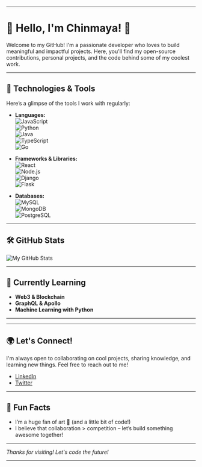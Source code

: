 <!---
Chin-Maya/Chin-Maya is a ✨ special ✨ repository because its `README.md` (this file) appears on your GitHub profile.
You can click the Preview link to take a look at your changes.
--->




---

# 🌟 Hello, I'm Chinmaya! 🌟

Welcome to my GitHub! I'm a passionate developer who loves to build meaningful and impactful projects. Here, you'll find my open-source contributions, personal projects, and the code behind some of my coolest work.

---

## 🔧 Technologies & Tools

Here’s a glimpse of the tools I work with regularly:

- **Languages:**  
  ![JavaScript](https://img.shields.io/badge/JavaScript-%23F7DF1E.svg?&style=flat-square&logo=javascript&logoColor=black)  
  ![Python](https://img.shields.io/badge/Python-%232476D1.svg?&style=flat-square&logo=python&logoColor=white)  
  ![Java](https://img.shields.io/badge/Java-%23E34A86.svg?&style=flat-square&logo=java&logoColor=white)  
  ![TypeScript](https://img.shields.io/badge/TypeScript-%23007ACC.svg?&style=flat-square&logo=typescript&logoColor=white)  
  ![Go](https://img.shields.io/badge/Go-%2300ADD8.svg?&style=flat-square&logo=go&logoColor=white)

- **Frameworks & Libraries:**  
  ![React](https://img.shields.io/badge/React-%23282C34.svg?&style=flat-square&logo=react&logoColor=61DAFB)  
  ![Node.js](https://img.shields.io/badge/Node.js-%23339933.svg?&style=flat-square&logo=node.js&logoColor=white)  
  ![Django](https://img.shields.io/badge/Django-%23092E20.svg?&style=flat-square&logo=django&logoColor=white)  
  ![Flask](https://img.shields.io/badge/Flask-%23000.svg?&style=flat-square&logo=flask&logoColor=white)

- **Databases:**  
  ![MySQL](https://img.shields.io/badge/MySQL-%2300f.svg?&style=flat-square&logo=mysql&logoColor=white)  
  ![MongoDB](https://img.shields.io/badge/MongoDB-%2300f.svg?&style=flat-square&logo=mongodb&logoColor=white)  
  ![PostgreSQL](https://img.shields.io/badge/PostgreSQL-%2301575C.svg?&style=flat-square&logo=postgresql&logoColor=white)

---

## 🛠️ GitHub Stats

![My GitHub Stats](https://github-readme-stats.vercel.app/api?username=Chin-Maya&show_icons=true&count_private=true&hide=prs&theme=dark)

---

## 🌱 Currently Learning

- **Web3 & Blockchain**  
- **GraphQL & Apollo**  
- **Machine Learning with Python**

---

<!-- ## 🚀 Recent Projects

Here are a few projects I've worked on recently:

### [Project 1](https://github.com/Chin-Maya/project1)
Im working on it

### [Project 2](https://github.com/Chin-Maya/project2)
You will see in future -->

---

## 🌍 Let's Connect!

I'm always open to collaborating on cool projects, sharing knowledge, and learning new things. Feel free to reach out to me!

- [LinkedIn](https://www.linkedin.com/in/[your-linkedin-profile])
- [Twitter](https://twitter.com/[your-twitter-handle])
<!-- - [Personal Blog](https://Chin-Maya.com) -->

---

## 💬 Fun Facts

- I’m a huge fan of art 🎨 (and a little bit of code!)
- I believe that collaboration > competition – let’s build something awesome together!

---

*Thanks for visiting! Let's code the future!*

---
